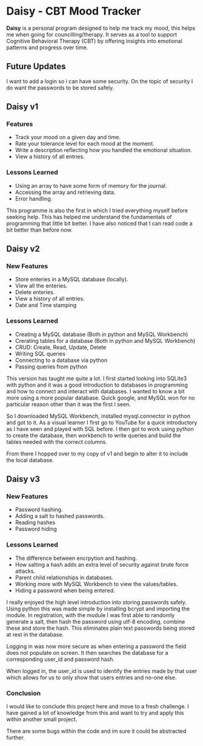# Daisy - CBT Mood Tracker

**Daisy** is a personal program designed to help me track my mood, this helps me when going for councilling/therapy. It serves as a tool to support Cognitive Behavioral Therapy (CBT) by offering insights into emotional patterns and progress over time.

## Future Updates

I want to add a login so i can have some security. On the topic of security I do want the passwords to be stored safely. 

## Daisy v1

### Features

- Track your mood on a given day and time.
- Rate your tolerance level for each mood at the moment.
- Write a description reflecting how you handled the emotional situation.
- View a history of all entries.

### Lessons Learned

- Using an array to have some form of memory for the journal.
- Accessing the array and retrieving data.
- Error handling.

This programme is also the first in which I tried everything myself before seeking help. This has helped me understand the fundamentals of programming that little bit better. I have also noticed that I can read code a bit better than before now.



## Daisy v2

### New Features

- Store enteries in a MySQL database (locally).
- View all the enteries.
- Delete enteries.
- View a history of all entries.
- Date and Time stamping

### Lessons Learned

- Creating a MySQL database (Both in python and MySQL Workbench)
- Crerating tables for a database (Both in python and MySQL Workbench)
- CRUD: Create, Read, Update, Delete
- Writing SQL queries
- Connecting to a database via python
- Passing queries from python

This version has taught me quite a lot. I first started looking into SQLite3 with python and it was a good introduction to databases in programming and how to connect and interact with databases. I wanted to know a bit more using a more popular database. Quick google, and MySQL won for no particular reason other than it was the first I seen.

So I downloaded MySQL Workbench, installed mysql.connector in python and got to it. As a visual learner I first go to YouTube for a quick introductory as I have seen and played with SQL before. I then got to work using python to create the database, then workbench to write queries and build the tables needed with the correct columns. 

From there I hopped over to my copy of v1 and begin to alter it to include the local database.


## Daisy v3

### New Features

- Password hashing.
- Adding a salt to hashed passwords.
- Reading hashes
- Password hiding

### Lessons Learned

- The difference between encrpytion and hashing.
- How salting a hash adds an extra level of security against brute force attacks. 
- Parent child relationships in databases.
- Working more with MySQL Workbench to view the values/tables.
- Hiding a password when being entered.

I really enjoyed the high level introduction into storing passwords safely. Using python this was made simple by installing bcrypt and importing the module. In registration, with the module I was first able to randomly generate a salt, then hash the password using utf-8 encoding, combine these and store the hash. This eliminates plain text passwords being stored at rest in the database.

Logging in was now more secure as when entering a password the field does not populate on screen. It then searches the database for a corresponding user_id and password hash. 

When logged in, the user_id is used to identify the entries made by that user which allows for us to only show that users entries and no-one else.


### Conclusion

I would like to conclude this project here and move to a fresh challenge. I have gained a lot of knowledge from this and want to try and apply this within another small project. 

There are some bugs within the code and im sure it could be abstracted further.